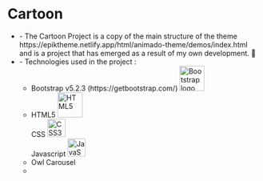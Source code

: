 # Cartoon
<ul>
  <li>
    - The Cartoon Project is a copy of the main structure of the theme https://epiktheme.netlify.app/html/animado-theme/demos/index.html and is a project that has emerged as a result of my own development. <g-emoji class="g-emoji" alias="rocket" fallback-src="https://github.githubassets.com/images/icons/emoji/unicode/1f680.png">🚀</g-emoji>
  </li>
  <li>
      - Technologies used in the project :
      <ul>
        <li>
          Bootstrap v5.2.3 (https://getbootstrap.com/) <img src="https://camo.githubusercontent.com/2512b49c89512f2ff3718f7257f48ed5c46a4e331abbd890b6c5e8c0e458434f/68747470733a2f2f676574626f6f7473747261702e636f6d2f646f63732f352e322f6173736574732f6272616e642f626f6f7473747261702d6c6f676f2d736861646f772e706e67" alt="Bootstrap logo" width="50" height="50" data-canonical-src="https://getbootstrap.com/docs/5.2/assets/brand/bootstrap-logo-shadow.png" style="max-width: 100%;">
        </li>
        <li>
            HTML5 <img src="https://raw.githubusercontent.com/danielcranney/readme-generator/main/public/icons/skills/html5-colored.svg" width="50" height="50" alt="HTML5" style="max-width: 100%;"> <br>
            CSS  <img src="https://raw.githubusercontent.com/danielcranney/readme-generator/main/public/icons/skills/css3-colored.svg" width="36" height="36" alt="CSS3" style="max-width: 100%;"> <br>
            Javascript <img src="https://raw.githubusercontent.com/danielcranney/readme-generator/main/public/icons/skills/javascript-colored.svg" width="36" height="36" alt="JavaScript" style="max-width: 100%;">
        </li>
        <li>
          Owl Carousel
        <li>
      </ul>
  </li>
</ul>
